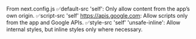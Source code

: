 From next.config.js
✅default-src 'self': Only allow content from the app’s own origin.
✅script-src 'self' https://apis.google.com: Allow scripts only from the app and Google APIs.
✅style-src 'self' 'unsafe-inline': Allow internal styles, but inline styles only where necessary.
